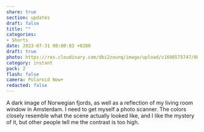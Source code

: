 ```yaml
---
share: true
section: updates
draft: false
title: ""
categories:
- Shorts
date: 2023-07-31 00:00:03 +0200
draft: true
photo: https://res.cloudinary.com/dbi2zounq/image/upload/v1696575747/009_iyng7e.jpg
category: instant
pack: 2
flash: false
camera: Polaroid Now+
redacted: false
---
```


A dark image of Norwegian fjords, as well as a reflection of my living room window in Amsterdam. I need to get myself a photo scanner. The colors closely resemble what the scene actually looked like, and I like the mystery of it, but other people tell me the contrast is too high.
